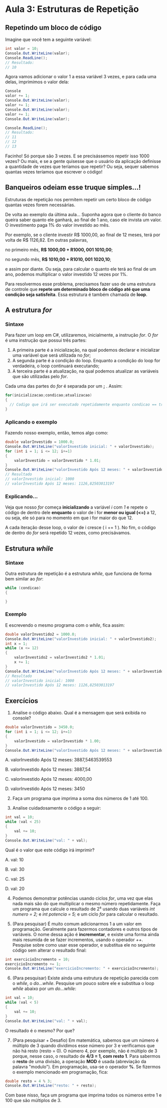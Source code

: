 # Aula 3: Estruturas de Repetição

## Repetindo um bloco de código

Imagine que você tem a seguinte variável:

```cs
int valor = 10;
Console.Out.WriteLine(valor);
Console.ReadLine();
// Resultado: 
// 10
```

Agora vamos adicionar o valor 1 a essa variável 3 vezes, e para cada uma delas, imprimimos o valor dela:

```cs
Console
valor += 1;
Console.Out.WriteLine(valor);
valor += 1;
Console.Out.WriteLine(valor);
valor += 1;
Console.Out.WriteLine(valor);

Console.ReadLine();
// Resultado:
// 11
// 12
// 13
```

Facinho! Só porque são 3 vezes. E se precisássemos repetir isso 1000 vezes? Ou mais, e se a gente quisesse que o usuário da aplicação definisse a quantidade de vezes que teríamos que repetir? Ou seja, sequer sabemos quantas vezes teríamos que escrever o código!

## Banqueiros odeiam esse truque simples...!

Estruturas de repetição nos permitem repetir um certo bloco de código quantas vezes forem necessárias.

De volta ao exemplo da última aula... Suponha agora que o cliente do banco queira saber quanto ele ganhará, ao final de 1 ano, caso ele invista um valor. O investimento paga 1% do valor investido ao mês.

Por exemplo, se o cliente investir R$ 1000,00, ao final de 12 meses, terá por volta de R$ 1126,82. Em outras palavras, 

no primeiro mês, **R$ 1000,00 + R$1000,00 1% = R$ 1010,00**; 

no segundo mês, **R$ 1010,00 + R$1010,00 1% = R$ 1020,10**; 

e assim por diante. Ou seja, para calcular o quanto ele terá ao final de um ano, podemos multiplicar o valor investido 12 vezes por 1%.

Para resolvermos esse problema, precisamos fazer uso de uma estrutura de controle que **repete um determinado bloco de código até que uma condição seja satisfeita**. Essa estrutura é também chamada de **loop**.

## A estrutura *for*

### Sintaxe

Para fazer um loop em C#, utilizaremos, inicialmente, a instrução  *for*. O *for* é uma instrução que possui três partes: 

1. A primeira parte é a inicialização, na qual podemos declarar e inicializar uma variável que será utilizada no *for*; 
2. A segunda parte é a condição do loop. Enquanto a condição do loop for verdadeira, o loop continuará executando; 
3. A terceira parte é a atualização, na qual podemos atualizar as variáveis que são utilizadas pelo *for*.

Cada uma das partes do *for* é separada por um **;** . Assim:

```cs
for(inicializacao;condicao;atualizacao)
{
  // Codigo que irá ser executado repetidamente enquanto condicao == true
}
```

### Aplicando o exemplo

Fazendo nosso exemplo, então, temos algo como:

```cs
double valorInvestido = 1000.0;
Console.Out.WriteLine("valorInvestido inicial: " + valorInvestido);
for (int i = 1; i <= 12; i+=1)
{
    valorInvestido = valorInvestido * 1.01;
}
Console.Out.WriteLine("valorInvestido Após 12 meses: " + valorInvestido);
// Resultado
// valorInvestido inicial: 1000
// valorInvestido Após 12 meses: 1126,82503013197
```

### Explicando...

Veja que nosso *for* começa **inicializando** a variável *i* com *1* e repete o código de dentro dele **enquanto** o valor de i for **menor ou igual (<=)** a 12, ou seja, ele só para no momento em que i for maior do que 12. 

A cada iteração desse loop, o valor de i cresce ( i += 1 ). No fim, o código de dentro do *for* será repetido 12 vezes, como precisávamos. 

## Estrutura *while*

### Sintaxe

Outra estrutura de repetição é a estrutura *while*, que funciona de forma bem similar ao *for*:

```cs
while (condicao)
{

}
```

### Exemplo

E escrevendo o mesmo programa com o *while*, fica assim:

```cs
double valorInvestido2 = 1000.0;
Console.Out.WriteLine("valorInvestido inicial: " + valorInvestido2);
int x = 1;
while (x <= 12)
{
    valorInvestido2 = valorInvestido2 * 1.01;
    x += 1;
}
Console.Out.WriteLine("valorInvestido Após 12 meses: " + valorInvestido2);
// Resultado
// valorInvestido inicial: 1000
// valorInvestido Após 12 meses: 1126,82503013197
```

## Exercícios

1. Analise o código abaixo. Qual é a mensagem que será exibida no console?

```cs
double valorInvestido = 3450.0;
for (int i = 1; i <= 12; i+=1)
{
    valorInvestido = valorInvestido * 1.00;
}
Console.Out.WriteLine("valorInvestido Após 12 meses: " + valorInvestido);
```
A. valorInvestido Após 12 meses: 3887,5463539553

B. valorInvestido Após 12 meses: 3887,54

C. valorInvestido Após 12 meses: 4000,00

D. valorInvestido Após 12 meses: 3450

2. Faça um programa que imprima a soma dos números de 1 até 100.

3. Analise cuidadosamente o código a seguir:

```cs
int val = 10;
while (val < 25)
{
    val += 10;
}
Console.Out.WriteLine("val: " + val);
```

Qual é o valor que este código irá imprimir?

A. val: 10

B. val: 30

C. val: 25

D. val: 20

4. Podemos demonstrar potências usando ciclos *for*, uma vez que elas nada mais são do que multiplicar o mesmo número repetidamente. Faça um programa que calcule o resultado de 2⁵ usando duas variáveis *int numero = 2;* e *int potencia = 5;* e um ciclo *for* para calcular o resultado.

5. (Para pesquisar) É muito comum adicionarmos 1 a um valor em programação. Geralmente para fazermos contadores e outros tipos de variáveis. O nome dessa ação é **incrementar**, e existe uma forma ainda mais resumida de se fazer incrementos, usando o operador *++*. Pesquise sobre como usar esse operador, e substitua ele no seguinte código sem alterar o resultado final:

```cs
int exercicioIncremento = 10;
exercicioIncremento += 1;
Console.Out.WriteLine("exercicioIncremento: " + exercicioIncremento);
```

6. (Para pesquisar) Existe ainda uma estrutura de repetição parecida com o *while*, o *do...while*. Pesquise um pouco sobre ele e substitua o loop *while* abaixo por um *do...while*:

```cs
int val = 10;
while (val < 5)
{
    val += 10;
}
Console.Out.WriteLine("val: " + val);
```

O resultado é o mesmo? Por que?

7. (Para pesquisar + Desafio) Em matemática, sabemos que um número é múltiplo de 3 quando dividimos esse número por 3 e verificamos que não há resto (resto = 0). O número 4, por exemplo, não é múltiplo de 3 porque, nesse caso, o resultado de **4/3 = 1, com resto 1**. Para sabermos o **resto** de uma divisão, a operação **MOD** é usada (abreviação da palavra "modulo"). Em programação, usa-se o operador **%**. Se fizermos o exemplo mencionado em programação, fica:

```cs
double resto = 4 % 3;
Console.Out.WriteLine("resto: " + resto);
```

Com base nisso, faça um programa que imprima todos os números entre 1 e 100 que são múltiplos de 3.
